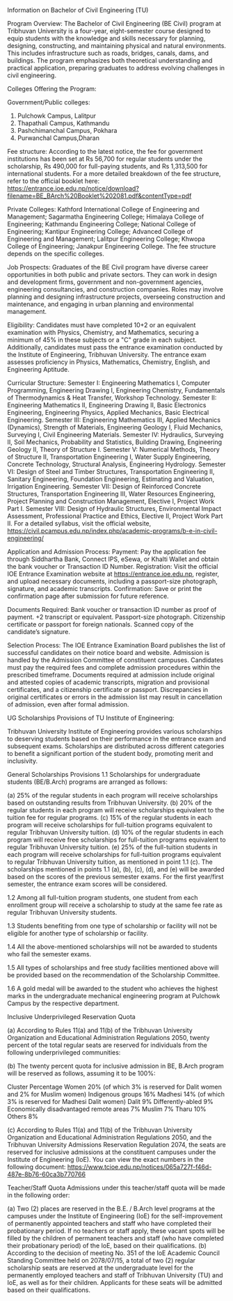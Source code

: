 Information on Bachelor of Civil Engineering (TU)

Program Overview: The Bachelor of Civil Engineering (BE Civil) program at Tribhuvan University is a four-year, eight-semester course designed to equip students with the knowledge and skills necessary for planning, designing, constructing, and maintaining physical and natural environments. This includes infrastructure such as roads, bridges, canals, dams, and buildings. The program emphasizes both theoretical understanding and practical application, preparing graduates to address evolving challenges in civil engineering.

Colleges Offering the Program:

Government/Public colleges:

1. Pulchowk Campus, Lalitpur
2. Thapathali Campus, Kathmandu
3. Pashchimanchal Campus, Pokhara
4. Purwanchal Campus,Dharan

Fee structure:
According to the latest notice, the fee for government institutions has been set at Rs 56,700 for regular students under the scholarship, Rs 490,000 for full-paying students, and Rs 1,313,500 for international students. For a more detailed breakdown of the fee structure, refer to the official booklet here: https://entrance.ioe.edu.np/notice/download?filename=BE_BArch%20Booklet%202081.pdf&contentType=pdf

Private Colleges: Kathford International College of Engineering and Management; Sagarmatha Engineering College; Himalaya College of Engineering; Kathmandu Engineering College; National College of Engineering; Kantipur Engineering College; Advanced College of Engineering and Management; Lalitpur Engineering College; Khwopa College of Engineering; Janakpur Engineering College. The fee structure depends on the specific colleges.

Job Prospects: Graduates of the BE Civil program have diverse career opportunities in both public and private sectors. They can work in design and development firms, government and non-government agencies, engineering consultancies, and construction companies. Roles may involve planning and designing infrastructure projects, overseeing construction and maintenance, and engaging in urban planning and environmental management.

Eligibility: Candidates must have completed 10+2 or an equivalent examination with Physics, Chemistry, and Mathematics, securing a minimum of 45% in these subjects or a "C" grade in each subject. Additionally, candidates must pass the entrance examination conducted by the Institute of Engineering, Tribhuvan University. The entrance exam assesses proficiency in Physics, Mathematics, Chemistry, English, and Engineering Aptitude.

Curricular Structure:
Semester I: Engineering Mathematics I, Computer Programming, Engineering Drawing I, Engineering Chemistry, Fundamentals of Thermodynamics & Heat Transfer, Workshop Technology.
Semester II: Engineering Mathematics II, Engineering Drawing II, Basic Electronics Engineering, Engineering Physics, Applied Mechanics, Basic Electrical Engineering.
Semester III: Engineering Mathematics III, Applied Mechanics (Dynamics), Strength of Materials, Engineering Geology I, Fluid Mechanics, Surveying I, Civil Engineering Materials.
Semester IV: Hydraulics, Surveying II, Soil Mechanics, Probability and Statistics, Building Drawing, Engineering Geology II, Theory of Structure I.
Semester V: Numerical Methods, Theory of Structure II, Transportation Engineering I, Water Supply Engineering, Concrete Technology, Structural Analysis, Engineering Hydrology.
Semester VI: Design of Steel and Timber Structures, Transportation Engineering II, Sanitary Engineering, Foundation Engineering, Estimating and Valuation, Irrigation Engineering.
Semester VII: Design of Reinforced Concrete Structures, Transportation Engineering III, Water Resources Engineering, Project Planning and Construction Management, Elective I, Project Work Part I.
Semester VIII: Design of Hydraulic Structures, Environmental Impact Assessment, Professional Practice and Ethics, Elective II, Project Work Part II. For a detailed syllabus, visit the official website, https://civil.pcampus.edu.np/index.php/academic-programs/b-e-in-civil-engineering/

Application and Admission Process: Payment: Pay the application fee through Siddhartha Bank, Connect IPS, eSewa, or Khalti Wallet and obtain the bank voucher or Transaction ID Number. Registration: Visit the official IOE Entrance Examination website at https://entrance.ioe.edu.np, register, and upload necessary documents, including a passport-size photograph, signature, and academic transcripts. Confirmation: Save or print the confirmation page after submission for future reference.

Documents Required: Bank voucher or transaction ID number as proof of payment. +2 transcript or equivalent. Passport-size photograph. Citizenship certificate or passport for foreign nationals. Scanned copy of the candidate’s signature.

Selection Process: The IOE Entrance Examination Board publishes the list of successful candidates on their notice board and website. Admission is handled by the Admission Committee of constituent campuses. Candidates must pay the required fees and complete admission procedures within the prescribed timeframe. Documents required at admission include original and attested copies of academic transcripts, migration and provisional certificates, and a citizenship certificate or passport. Discrepancies in original certificates or errors in the admission list may result in cancellation of admission, even after formal admission.

UG Scholarships Provisions of TU Institute of Engineering:

Tribhuvan University Institute of Engineering provides various scholarships to deserving students based on their performance in the entrance exam and subsequent exams. Scholarships are distributed across different categories to benefit a significant portion of the student body, promoting merit and inclusivity.

General Scholarships Provisions
1.1 Scholarships for undergraduate students (BE/B.Arch) programs are arranged as follows:

(a) 25% of the regular students in each program will receive scholarships based on outstanding results from Tribhuvan University.
(b) 20% of the regular students in each program will receive scholarships equivalent to the tuition fee for regular programs.
(c) 15% of the regular students in each program will receive scholarships for full-tuition programs equivalent to regular Tribhuvan University tuition.
(d) 10% of the regular students in each program will receive free scholarships for full-tuition programs equivalent to regular Tribhuvan University tuition.
(e) 25% of the full-tuition students in each program will receive scholarships for full-tuition programs equivalent to regular Tribhuvan University tuition, as mentioned in point 1.1 (c).
The scholarships mentioned in points 1.1 (a), (b), (c), (d), and (e) will be awarded based on the scores of the previous semester exams. For the first year/first semester, the entrance exam scores will be considered.

1.2 Among all full-tuition program students, one student from each enrollment group will receive a scholarship to study at the same fee rate as regular Tribhuvan University students.

1.3 Students benefiting from one type of scholarship or facility will not be eligible for another type of scholarship or facility.

1.4 All the above-mentioned scholarships will not be awarded to students who fail the semester exams.

1.5 All types of scholarships and free study facilities mentioned above will be provided based on the recommendation of the Scholarship Committee.

1.6 A gold medal will be awarded to the student who achieves the highest marks in the undergraduate mechanical engineering program at Pulchowk Campus by the respective department.

Inclusive Underprivileged Reservation Quota

(a) According to Rules 11(a) and 11(b) of the Tribhuvan University Organization and Educational Administration Regulations 2050, twenty percent of the total regular seats are reserved for individuals from the following underprivileged communities:

(b) The twenty percent quota for inclusive admission in BE, B.Arch program will be reserved as follows, assuming it to be 100%:

Cluster Percentage
Women 20% (of which 3% is reserved for Dalit women and 2% for Muslim women)
Indigenous groups 16%
Madhesi 14% (of which 3% is reserved for Madhesi Dalit women)
Dalit 9%
Differently-abled 9%
Economically disadvantaged remote areas 7%
Muslim 7%
Tharu 10%
Others 8%

(c) According to Rules 11(a) and 11(b) of the Tribhuvan University Organization and Educational Administration Regulations 2050, and the Tribhuvan University Admissions Reservation Regulation 2074, the seats are reserved for inclusive admissions at the constituent campuses under the Institute of Engineering (IoE). You can view the exact numbers in the following document: https://www.tcioe.edu.np/notices/065a727f-f46d-487e-8b76-60ca3b770766

Teacher/Staff Quota
Admissions under this teacher/staff quota will be made in the following order:

(a) Two (2) places are reserved in the B.E. / B.Arch level programs at the campuses under the Institute of Engineering (IoE) for the self-improvement of permanently appointed teachers and staff who have completed their probationary period. If no teachers or staff apply, these vacant spots will be filled by the children of permanent teachers and staff (who have completed their probationary period) of the IoE, based on their qualifications.
(b) According to the decision of meeting No. 351 of the IoE Academic Council Standing Committee held on 2078/07/15, a total of two (2) regular scholarship seats are reserved at the undergraduate level for the permanently employed teachers and staff of Tribhuvan University (TU) and IoE, as well as for their children. Applicants for these seats will be admitted based on their qualifications.
